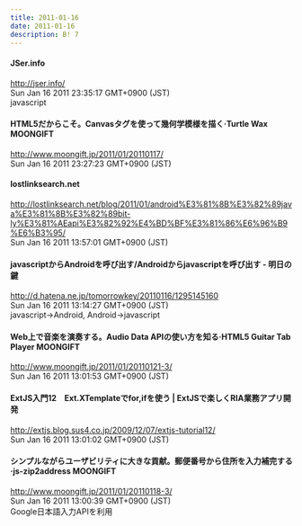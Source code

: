 ```yaml
---
title: 2011-01-16
date: 2011-01-16
description: B! 7
---
```


#### JSer.info
http://jser.info/<br>
Sun Jan 16 2011 23:35:17 GMT+0900 (JST)<br>
javascript


#### HTML5だからこそ。Canvasタグを使って幾何学模様を描く·Turtle Wax MOONGIFT
http://www.moongift.jp/2011/01/20110117/<br>
Sun Jan 16 2011 23:27:23 GMT+0900 (JST)<br>


#### lostlinksearch.net
http://lostlinksearch.net/blog/2011/01/android%E3%81%8B%E3%82%89java%E3%81%8B%E3%82%89bit-ly%E3%81%AEapi%E3%82%92%E4%BD%BF%E3%81%86%E6%96%B9%E6%B3%95/<br>
Sun Jan 16 2011 13:57:01 GMT+0900 (JST)<br>


#### javascriptからAndroidを呼び出す/Androidからjavascriptを呼び出す - 明日の鍵
http://d.hatena.ne.jp/tomorrowkey/20110116/1295145160<br>
Sun Jan 16 2011 13:14:27 GMT+0900 (JST)<br>
javascript→Android, Android→javascript


#### Web上で音楽を演奏する。Audio Data APIの使い方を知る·HTML5 Guitar Tab Player MOONGIFT
http://www.moongift.jp/2011/01/20110121-3/<br>
Sun Jan 16 2011 13:01:53 GMT+0900 (JST)<br>


#### ExtJS入門12　Ext.XTemplateでfor,ifを使う | ExtJSで楽しくRIA業務アプリ開発
http://extjs.blog.sus4.co.jp/2009/12/07/extjs-tutorial12/<br>
Sun Jan 16 2011 13:01:02 GMT+0900 (JST)<br>


#### シンプルながらユーザビリティに大きな貢献。郵便番号から住所を入力補完する·js-zip2address MOONGIFT
http://www.moongift.jp/2011/01/20110118-3/<br>
Sun Jan 16 2011 13:00:39 GMT+0900 (JST)<br>
Google日本語入力APIを利用


